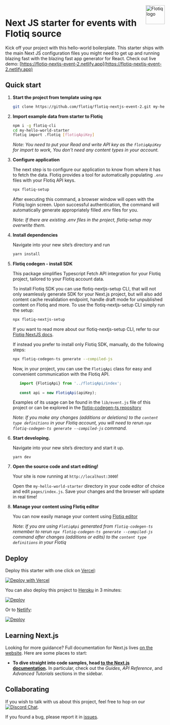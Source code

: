 <a href="https://flotiq.com/">
    <img src="https://editor.flotiq.com/fonts/fq-logo.svg" alt="Flotiq logo" title="Flotiq" align="right" height="60" />
</a>

Next JS starter for events with Flotiq source
===========================

Kick off your project with this hello-world boilerplate. This starter ships with the main Next JS configuration files you might need to get up and running blazing fast with the blazing fast app generator for React.
Check out live demo: [https://flotiq-nextjs-event-2.netlify.app](https://flotiq-nextjs-event-2.netlify.app) 

## Quick start

1. **Start the project from template using npx**

    ```bash
    git clone https://github.com/flotiq/flotiq-nextjs-event-2.git my-hello-world-starter
    ```
2. **Import example data from starter to Flotiq**
   
   ```bash
   npm i -g flotiq-cli
   cd my-hello-world-starter
   flotiq import .flotiq [flotiqApiKey]
   ```
   _Note: You need to put your Read and write API key as the `flotiqApiKey` for import to work, You don't need any content types in your account._

3. **Configure application**

   The next step is to configure our application to know from where it has to fetch the data.
   Flotiq provides a tool for automatically populating `.env` files with your Flotiq API keys.
   
   ```bash
   npx flotiq-setup
   ```

   After executing this command, a browser window will open with the Flotiq login screen. Upon successful authentication,
   the command will automatically generate appropriately filled .env files for you.
   
   _Note: If there are existing .env files in the project, flotiq-setup may overwrite them._   

4. **Install dependencies**

   Navigate into your new site’s directory and run

   ```bash
   yarn install
   ```
   
5. **Flotiq codegen - install SDK**

   This package simplifies Typescript Fetch API integration for your Flotiq project, tailored to your Flotiq account 
   data.
   
   To install Flotiq SDK you can use flotiq-nextjs-setup CLI, that will not only seamlessly generate SDK for your Next.js project, but will also add content cache revalidation endpoint, handle draft mode for unpublished content on Flotiq and more. To use the flotiq-nextjs-setup CLI simply run the setup:

   ```bash
   npx flotiq-nextjs-setup
   ```

   If you want to read more about our flotiq-nextjs-setup CLI, refer to our [Flotiq NextJS docs](https://flotiq.com/docs/Universe/nextjs/nextjs-setup/).

   If instead you prefer to install only Flotiq SDK, manually, do the following steps:
   
   ```bash
   npx flotiq-codegen-ts generate --compiled-js
   ```

   Now, in your project, you can use the `FlotiqApi` class for easy and convenient communication with the Flotiq API.

   ```javascript
      import {FlotiqApi} from '../flotiqApi/index';
      
      const api = new FlotiqApi(apiKey);
   ```
   
   Examples of its usage can be found in the `lib/event.js` file of this project or can be explored in the
   [flotiq-codegen-ts repository](https://github.com/flotiq/flotiq-codegen-ts)

   _Note: If you make any changes (additions or deletions) to the `content type definitions` in your Flotiq account, you will need to rerun `npx flotiq-codegen-ts generate --compiled-js` command._

6. **Start developing.**

   Navigate into your new site’s directory and start it up.

    ```shell
    yarn dev
    ```

7. **Open the source code and start editing!**

   Your site is now running at `http://localhost:3000`!

   Open the `my-hello-world-starter` directory in your code editor of choice and edit `pages/index.js`. Save your changes and the browser will update in real time!

8. **Manage your content using Flotiq editor**

   You can now easily manage your content using [Flotiq editor](https://editor.flotiq.com)
   
   _Note: If you are using `FlotiqApi` generated from `flotiq-codegen-ts` remember to rerun `npx flotiq-codegen-ts generate --compiled-js`
   command after changes (additions or edits) to the `content type definitions` in your Flotiq_

## Deploy

Deploy this starter with one click on [Vercel](https://vercel.com/):

[![Deploy with Vercel](https://vercel.com/button)](https://vercel.com/new/clone?repository-url=https%3A%2F%2Fgithub.com%2Fflotiq%2Fflotiq-nextjs-event-2)

You can also deploy this project to [Heroku](https://www.heroku.com/) in 3 minutes:

[![Deploy](https://www.herokucdn.com/deploy/button.svg)](https://heroku.com/deploy?template=https%3A%2F%2Fgithub.com%2Fflotiq%2Fflotiq-nextjs-event-2)

Or to [Netlify](https://www.netlify.com/):

[![Deploy](https://www.netlify.com/img/deploy/button.svg)](https://app.netlify.com/start/deploy?repository=https%3A%2F%2Fgithub.com%2Fflotiq%2Fflotiq-nextjs-event-2)

## Learning Next.js

Looking for more guidance? Full documentation for Next.js lives [on the website](https://nextjs.org/). Here are some places to start:

- **To dive straight into code samples, head [to the Next.js documentation](https://nextjs.org/docs/getting-started).** In particular, check out the _Guides_, _API Reference_, and _Advanced Tutorials_ sections in the sidebar.

## Collaborating

If you wish to talk with us about this project, feel free to hop on our [![Discord Chat](https://img.shields.io/discord/682699728454025410.svg)](https://discord.gg/FwXcHnX).

If you found a bug, please report it in [issues](https://github.com/flotiq/flotiq-nextjs-event-2/issues).
